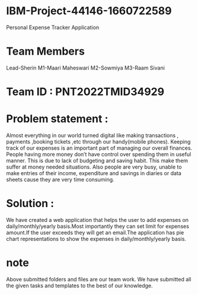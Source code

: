 # IBM-Project-44146-1660722589
Personal Expense Tracker Application
# Team Members
Lead-Sherin
M1-Maari Maheswari
M2-Sowmiya
M3-Raam Sivani
# Team ID : PNT2022TMID34929
# Problem statement :
Almost everything in our world turned digital like making transactions , payments ,booking tickets ,etc through our handy(mobile phones). Keeping track of our expenses is an important part of managing our overall finances. People having more money don’t have control over spending them in useful manner. This is due to lack of budgeting and saving habit. This make them suffer at money needed situations. Also people are very busy, unable to make entries of their income, expenditure and savings in diaries or data sheets cause they are very time consuming.
# Solution : 
 We have created a web application that helps the user to add expenses on daily/monthly/yearly basis.Most importantly they can set limit for expenses amount.If the user exceeds they will get an email.The application has pie chart representations to show the expenses in daily/monthly/yearly basis.

# note
Above submitted folders and files are our team work. We have submitted all the given tasks and templates to the best of our knowledge.
